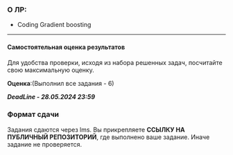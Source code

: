 ### О ЛР:

- Coding Gradient boosting

----

#### Самостоятельная оценка результатов

Для удобства проверки, исходя из набора решенных задач, посчитайте свою максимальную оценку.

**Оценка**:(Выполнил все задания - 6)

***DeadLine - 28.05.2024 23:59***

### Формат сдачи
Задания сдаются через lms. Вы прикрепляете **ССЫЛКУ НА ПУБЛИЧНЫЙ РЕПОЗИТОРИЙ**, где выполнено ваше задание. Иначе задание не проверяется.
